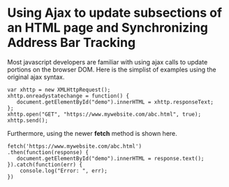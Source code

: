 <h1>Using Ajax to update subsections of an HTML page and Synchronizing Address Bar Tracking</h1>

Most javascript developers are familiar with using ajax calls to update portions on the browser DOM.  Here is the simplist of examples using the original ajax syntax.

```
var xhttp = new XMLHttpRequest();
xhttp.onreadystatechange = function() {
   document.getElementById("demo").innerHTML = xhttp.responseText;    
};
xhttp.open("GET", "https://www.mywebsite.com/abc.html", true);
xhttp.send();
```

Furthermore, using the newer <b>fetch</b> method is shown here.

```
fetch('https://www.mywebsite.com/abc.html')
.then(function(response) {
   document.getElementById("demo").innerHTML = response.text();    
}).catch(function(err) {
    console.log("Error: ", err);
})
```


